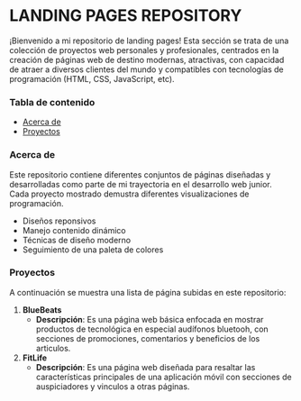 # LANDING PAGES REPOSITORY

¡Bienvenido a mi repositorio de landing pages! Esta sección se trata de una colección de proyectos web personales y profesionales, centrados en la creación de páginas web de destino modernas, atractivas, con capacidad de atraer a diversos clientes del mundo y
compatibles con tecnologías de programación (HTML, CSS, JavaScript, etc).

### Tabla de contenido
- [Acerca de](#Acerca-de)
- [Proyectos](#Proyectos)

### Acerca de
Este repositorio contiene diferentes conjuntos de páginas diseñadas y desarrolladas como parte de mi trayectoria en el desarrollo web junior. Cada proyecto mostrado demustra diferentes visualizaciones de programación.
- Diseños reponsivos
- Manejo contenido dinámico
- Técnicas de diseño moderno
- Seguimiento de una paleta de colores

### Proyectos
A continuación se muestra una lista de página subidas en este repositorio:
1. **BlueBeats**
    - **Descripción**: Es una página web básica enfocada en mostrar productos de tecnológica en especial audífonos bluetooh, con secciones de promociones, comentarios y beneficios de los articulos.
2. **FitLife**
    - **Descripción**: Es una página web diseñada para resaltar las características principales de una aplicación móvil con secciones de auspiciadores y vinculos a otras páginas.









